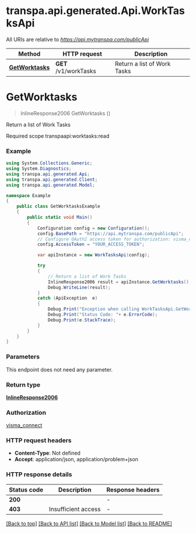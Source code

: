 # transpa.api.generated.Api.WorkTasksApi

All URIs are relative to *https://api.mytranspa.com/publicApi*

Method | HTTP request | Description
------------- | ------------- | -------------
[**GetWorktasks**](WorkTasksApi.md#getworktasks) | **GET** /v1/workTasks | Return a list of Work Tasks


<a name="getworktasks"></a>
# **GetWorktasks**
> InlineResponse2006 GetWorktasks ()

Return a list of Work Tasks

Required scope transpaapi:worktasks:read 

### Example
```csharp
using System.Collections.Generic;
using System.Diagnostics;
using transpa.api.generated.Api;
using transpa.api.generated.Client;
using transpa.api.generated.Model;

namespace Example
{
    public class GetWorktasksExample
    {
        public static void Main()
        {
            Configuration config = new Configuration();
            config.BasePath = "https://api.mytranspa.com/publicApi";
            // Configure OAuth2 access token for authorization: visma_connect
            config.AccessToken = "YOUR_ACCESS_TOKEN";

            var apiInstance = new WorkTasksApi(config);

            try
            {
                // Return a list of Work Tasks
                InlineResponse2006 result = apiInstance.GetWorktasks();
                Debug.WriteLine(result);
            }
            catch (ApiException  e)
            {
                Debug.Print("Exception when calling WorkTasksApi.GetWorktasks: " + e.Message );
                Debug.Print("Status Code: "+ e.ErrorCode);
                Debug.Print(e.StackTrace);
            }
        }
    }
}
```

### Parameters
This endpoint does not need any parameter.

### Return type

[**InlineResponse2006**](InlineResponse2006.md)

### Authorization

[visma_connect](../README.md#visma_connect)

### HTTP request headers

 - **Content-Type**: Not defined
 - **Accept**: application/json, application/problem+json


### HTTP response details
| Status code | Description | Response headers |
|-------------|-------------|------------------|
| **200** |  |  -  |
| **403** | Insufficient access |  -  |

[[Back to top]](#) [[Back to API list]](../README.md#documentation-for-api-endpoints) [[Back to Model list]](../README.md#documentation-for-models) [[Back to README]](../README.md)

